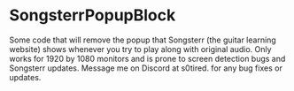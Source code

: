 # SongsterrPopupBlock
Some code that will remove the popup that Songsterr (the guitar learning website) shows whenever you try to play along with original audio. Only works for 1920 by 1080 monitors and is prone to screen detection bugs and Songsterr updates. Message me on Discord at s0tired. for any bug fixes or updates.
